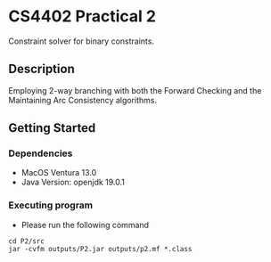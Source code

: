 # CS4402 Practical 2

Constraint solver for binary constraints.

## Description

Employing 2-way branching with both the Forward Checking and the Maintaining Arc Consistency algorithms.

## Getting Started

### Dependencies

* MacOS Ventura 13.0
* Java Version: openjdk 19.0.1

### Executing program

* Please run the following command
```
cd P2/src
jar -cvfm outputs/P2.jar outputs/p2.mf *.class
```
